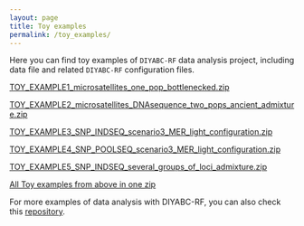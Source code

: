 ```yaml
---
layout: page
title: Toy examples
permalink: /toy_examples/
---
```


Here you can find toy examples of `DIYABC-RF` data analysis project, including data file and related `DIYABC-RF` configuration files.

[TOY_EXAMPLE1_microsatellites_one_pop_bottlenecked.zip](toy_examples/TOY_EXAMPLE1_microsatellites_one_pop_bottlenecked.zip)

[TOY_EXAMPLE2_microsatellites_DNAsequence_two_pops_ancient_admixture.zip](toy_examples/TOY_EXAMPLE2_microsatellites_DNAsequence_two_pops_ancient_admixture.zip)

[TOY_EXAMPLE3_SNP_INDSEQ_scenario3_MER_light_configuration.zip](toy_examples/TOY_EXAMPLE3_SNP_INDSEQ_scenario3_MER_light_configuration.zip)

[TOY_EXAMPLE4_SNP_POOLSEQ_scenario3_MER_light_configuration.zip](toy_examples/TOY_EXAMPLE4_SNP_POOLSEQ_scenario3_MER_light_configuration.zip)

[TOY_EXAMPLE5_SNP_INDSEQ_several_groups_of_loci_admixture.zip](toy_examples/TOY_EXAMPLE5_SNP_INDSEQ_several_groups_of_loci_admixture.zip)

[All Toy examples from above in one zip](toy_examples/TOY_EXAMPLES_DIYABC_RANDOM_FOREST.zip)

For more examples of data analysis with DIYABC-RF, you can also check this [repository](https://github.com/diyabc/MER_publication_materials).